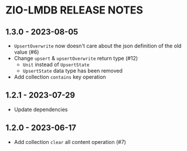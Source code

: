 # ZIO-LMDB RELEASE NOTES

## 1.3.0 - 2023-08-05

- `UpsertOverwrite` now doesn't care about the json definition of the old value (#6)
- Change `upsert` & `upsertOverwrite` return type (#12)
    - `Unit` instead of `UpsertState`
    - `UpsertState` data type has been removed
- Add collection `contains` key operation

## 1.2.1 - 2023-07-29

- Update dependencies

## 1.2.0 - 2023-06-17

- Add collection `clear` all content operation (#7)
